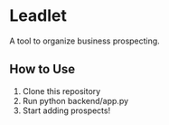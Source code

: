 # Leadlet 
 
A tool to organize business prospecting. 
 
## How to Use 
1. Clone this repository 
2. Run python backend/app.py 
3. Start adding prospects! 
